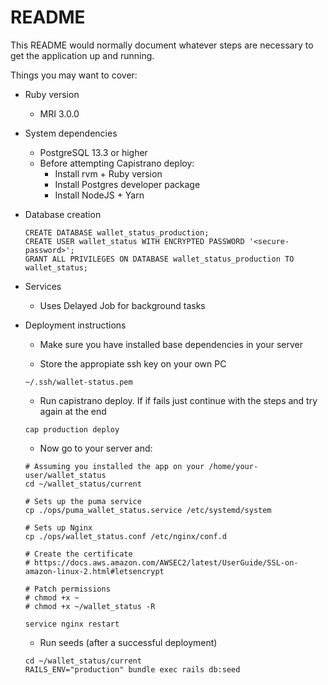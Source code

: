 # README

This README would normally document whatever steps are necessary to get the
application up and running.

Things you may want to cover:

* Ruby version
  * MRI 3.0.0

* System dependencies
  * PostgreSQL 13.3 or higher
  * Before attempting Capistrano deploy:
    * Install rvm + Ruby version
    * Install Postgres developer package
    * Install NodeJS + Yarn

<!-- * Configuration -->

* Database creation
  ```
  CREATE DATABASE wallet_status_production;
  CREATE USER wallet_status WITH ENCRYPTED PASSWORD '<secure-password>';
  GRANT ALL PRIVILEGES ON DATABASE wallet_status_production TO wallet_status;
  ```

<!-- * Database initialization -->

<!-- * How to run the test suite -->

* Services <!-- (job queues, cache servers, search engines, etc.) -->
  * Uses Delayed Job for background tasks

* Deployment instructions
  * Make sure you have installed base dependencies in your server

  * Store the appropiate ssh key on your own PC
  ```
  ~/.ssh/wallet-status.pem
  ```

  * Run capistrano deploy. If if fails just continue with the steps and try
  again at the end
  ```
  cap production deploy
  ```

  * Now go to your server and:
  ```
  # Assuming you installed the app on your /home/your-user/wallet_status
  cd ~/wallet_status/current

  # Sets up the puma service
  cp ./ops/puma_wallet_status.service /etc/systemd/system

  # Sets up Nginx
  cp ./ops/wallet_status.conf /etc/nginx/conf.d

  # Create the certificate
  # https://docs.aws.amazon.com/AWSEC2/latest/UserGuide/SSL-on-amazon-linux-2.html#letsencrypt

  # Patch permissions
  # chmod +x ~
  # chmod +x ~/wallet_status -R

  service nginx restart
  ```

  * Run seeds (after a successful deployment)
  ```
  cd ~/wallet_status/current
  RAILS_ENV="production" bundle exec rails db:seed
  ```
